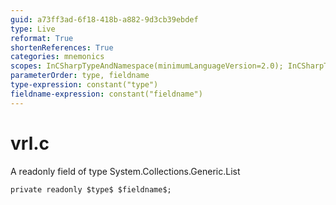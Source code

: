 ```yaml
---
guid: a73ff3ad-6f18-418b-a882-9d3cb39ebdef
type: Live
reformat: True
shortenReferences: True
categories: mnemonics
scopes: InCSharpTypeAndNamespace(minimumLanguageVersion=2.0); InCSharpTypeMember(minimumLanguageVersion=2.0)
parameterOrder: type, fieldname
type-expression: constant("type")
fieldname-expression: constant("fieldname")
---
```


# vrl.c

A readonly field of type System.Collections.Generic.List<char>

```
private readonly $type$ $fieldname$;
```
